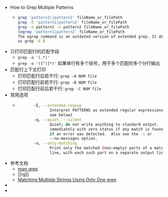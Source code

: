- How to Grep Multiple Patterns
	- ```bash
	  grep 'pattern1\|pattern2' fileName_or_filePath
	  grep -E 'pattern1|pattern2' fileName_or_filePath
	  grep -e pattern1 -e pattern2 fileName_or_filePath
	  (egrep 'pattern1|pattern2' fileName_or_filePath
	  The egrep command is an outdated version of extended grep. It does the same function 
	  as grep -E.)
	  ```
- 只打印匹配行的匹配字段
	- `grep -o '(.*)'`
	- `grep -o '([^)]*)'`    如果单行有多个括号，用于多个匹配的多个分行输出
- 匹配行上下文打印
	- 打印匹配行后若干行: `grep -A NUM file`
	- 打印匹配行前若干行: `grep -B NUM file`
	- 打印匹配行前后若干行: `grep -C NUM file`
- 常用选项
	- ```bash
	         -E, --extended-regexp
	                Interpret PATTERNS as extended regular expressions (EREs,
	                see below)
	         -q, --quiet, --silent
	                Quiet; do not write anything to standard output.  Exit
	                immediately with zero status if any match is found, even
	                if an error was detected.  Also see the -s or
	                --no-messages option.
	         -o, --only-matching
	                Print only the matched (non-empty) parts of a matching
	                line, with each such part on a separate output line.
	  ```
- 参考文档
	- [man grep](https://man7.org/linux/man-pages/man1/grep.1.html)
	- [[rg]]
	- [Matching Multiple Strings Using Only One grep](https://www.baeldung.com/linux/grep-matching-multiple-strings)
-
-